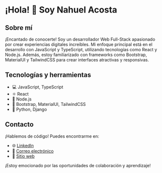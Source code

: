 # ¡Hola! 👋 Soy Nahuel Acosta

## Sobre mí
¡Encantado de conocerte! Soy un desarrollador Web Full-Stack apasionado por crear experiencias digitales increíbles. Mi enfoque principal está en el desarrollo con JavaScript y TypeScript, utilizando tecnologías como React y Node.js. Además, estoy familiarizado con frameworks como Bootstrap, MaterialUI y TailwindCSS para crear interfaces atractivas y responsivas.

## Tecnologías y herramientas
- 💻 JavaScript, TypeScript
- ⚛️ React
- 🚀 Node.js
- 🎨 Bootstrap, MaterialUI, TailwindCSS
- 🐍 Python, Django

## Contacto
¡Hablemos de código! Puedes encontrarme en:

- 🌐 [LinkedIn](https://www.linkedin.com/in/nahuel-acosta-dev/)
- 📧 [Correo electrónico](brianacostanahuel2000@gmail.com)
- 🔗 [Sitio web](https://www.nahuel-acosta.com.ar/)

¡Estoy emocionado por las oportunidades de colaboración y aprendizaje!
